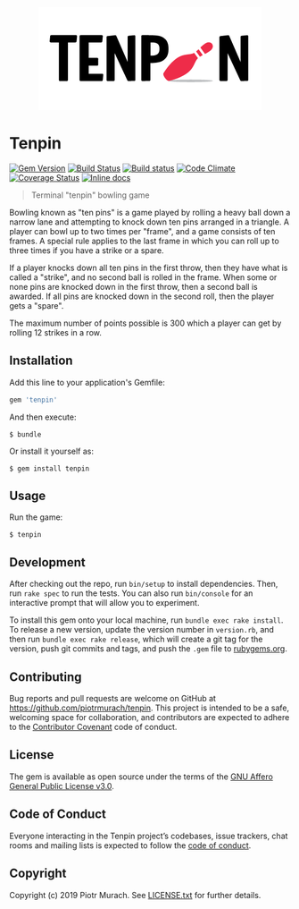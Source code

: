 <div align="center">
  <img width="400" src="https://github.com/piotrmurach/tenpin/blob/master/assets/tenpin-logo.png" alt="tenpin logo" />
</div>

# Tenpin

[![Gem Version](https://badge.fury.io/rb/tenpin.svg)][gem]
[![Build Status](https://secure.travis-ci.org/piotrmurach/tenpin.svg?branch=master)][travis]
[![Build status](https://ci.appveyor.com/api/projects/status/ne0fxoail747nwu0?svg=true)][appveyor]
[![Code Climate](https://codeclimate.com/github/piotrmurach/tenpin/badges/gpa.svg)][codeclimate]
[![Coverage Status](https://coveralls.io/repos/github/piotrmurach/tenpin/badge.svg)][coverage]
[![Inline docs](http://inch-ci.org/github/piotrmurach/tenpin.svg?branch=master)][inchpages]

[gem]: http://badge.fury.io/rb/tenpin
[travis]: http://travis-ci.org/piotrmurach/tenpin
[appveyor]: https://ci.appveyor.com/project/piotrmurach/tenpin
[codeclimate]: https://codeclimate.com/github/piotrmurach/tenpin
[coverage]: https://coveralls.io/github/piotrmurach/tenpin
[inchpages]: http://inch-ci.org/github/piotrmurach/tenpin

> Terminal "tenpin" bowling game

Bowling known as "ten pins" is a game played by rolling a heavy ball down a narrow lane and attempting to knock down ten pins arranged in a triangle. A player can bowl up to two times per "frame", and a game consists of ten frames. A special rule applies to the last frame in which you can roll up to three times if you have a strike or a spare.

If a player knocks down all ten pins in the first throw, then they have what is called a "strike", and no second ball is rolled in the frame. When some or none pins are knocked down in the first throw, then a second ball is awarded. If all pins are knocked down in the second roll, then the player gets a "spare".

The maximum number of points possible is 300 which a player can get by rolling 12 strikes in a row.

## Installation

Add this line to your application's Gemfile:

```ruby
gem 'tenpin'
```

And then execute:

    $ bundle

Or install it yourself as:

    $ gem install tenpin

## Usage

Run the game:

```
$ tenpin
```

## Development

After checking out the repo, run `bin/setup` to install dependencies. Then, run `rake spec` to run the tests. You can also run `bin/console` for an interactive prompt that will allow you to experiment.

To install this gem onto your local machine, run `bundle exec rake install`. To release a new version, update the version number in `version.rb`, and then run `bundle exec rake release`, which will create a git tag for the version, push git commits and tags, and push the `.gem` file to [rubygems.org](https://rubygems.org).

## Contributing

Bug reports and pull requests are welcome on GitHub at https://github.com/piotrmurach/tenpin. This project is intended to be a safe, welcoming space for collaboration, and contributors are expected to adhere to the [Contributor Covenant](http://contributor-covenant.org) code of conduct.

## License

The gem is available as open source under the terms of the [GNU Affero General Public License v3.0](https://opensource.org/licenses/AGPL-3.0).

## Code of Conduct

Everyone interacting in the Tenpin project’s codebases, issue trackers, chat rooms and mailing lists is expected to follow the [code of conduct](https://github.com/piotrmurach/tenpin/blob/master/CODE_OF_CONDUCT.md).

## Copyright

Copyright (c) 2019 Piotr Murach. See [LICENSE.txt](LICENSE.txt) for further details.

